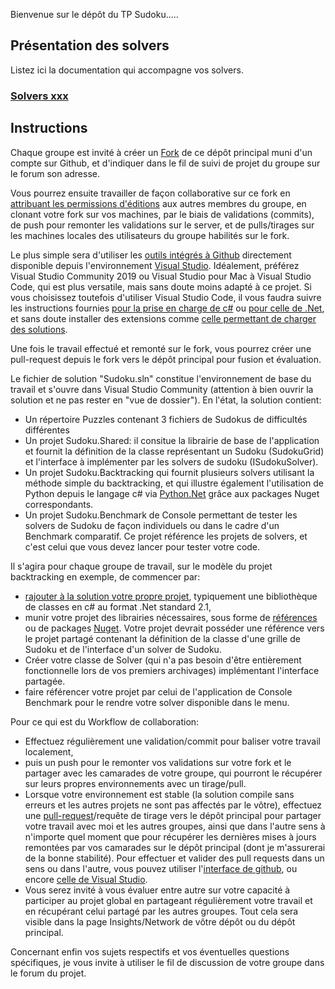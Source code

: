 Bienvenue sur le dépôt du TP Sudoku.....

## Présentation des solvers

Listez ici la documentation qui accompagne vos solvers.



### [Solvers xxx](Sudoku.Xxx/README.md)

## Instructions

Chaque groupe est invité à créer un [Fork](https://docs.github.com/en/get-started/quickstart/fork-a-repo) de ce dépôt principal muni d'un compte sur Github, et d'indiquer dans le fil de suivi de projet du groupe sur le forum son adresse. 

Vous pourrez ensuite travailler de façon collaborative sur ce fork  en  [attribuant les permissions d'éditions](https://docs.github.com/en/account-and-profile/setting-up-and-managing-your-github-user-account/managing-access-to-your-personal-repositories/inviting-collaborators-to-a-personal-repository) aux autres membres du groupe, en clonant votre fork sur vos machines, par le biais de validations (commits), de push pour remonter les validations sur le server, et de pulls/tirages sur les machines locales des utilisateurs du groupe habilités sur le fork. 

Le plus simple sera d'utiliser les [outils intégrés à Github](https://docs.microsoft.com/fr-fr/visualstudio/version-control/git-with-visual-studio?view=vs-2019) directement disponible depuis l'environnement [Visual Studio](https://visualstudio.microsoft.com/fr/downloads/). Idéalement, préférez Visual Studio Community 2019 ou Visual Studio pour Mac à Visual Studio Code, qui est plus versatile, mais sans doute moins adapté à ce projet. Si vous choisissez toutefois d'utiliser Visual Studio Code, il vous faudra suivre les instructions fournies [pour la prise en charge de c#](https://code.visualstudio.com/docs/languages/csharp) ou [pour celle de .Net](https://code.visualstudio.com/docs/languages/dotnet), et sans doute installer des extensions comme [celle permettant de charger des solutions](https://marketplace.visualstudio.com/items?itemName=fernandoescolar.vscode-solution-explorer). 

Une fois le travail effectué et remonté sur le fork, vous pourrez créer une pull-request depuis le fork vers le dépôt principal pour fusion et évaluation.

Le fichier de solution "Sudoku.sln" constitue l'environnement de base du travail et s'ouvre dans Visual Studio Community (attention à bien ouvrir la solution et ne pas rester en "vue de dossier").
En l'état, la solution contient:
- Un répertoire Puzzles contenant 3 fichiers de Sudokus de difficultés différentes
- Un projet Sudoku.Shared: il consitue la librairie de base de l'application et fournit la définition de la classe représentant un Sudoku (SudokuGrid) et l'interface à implémenter par les solvers de sudoku (ISudokuSolver).
- Un projet Sudoku.Backtracking qui fournit plusieurs solvers utilisant la méthode simple du backtracking, et qui illustre également l'utilisation de Python depuis le langage c# via  [Python.Net](https://pythonnet.github.io/) grâce aux packages Nuget correspondants.
- Un projet Sudoku.Benchmark de Console permettant de tester les solvers de Sudoku de façon individuels ou dans le cadre d'un Benchmark comparatif. Ce projet référence les projets de solvers, et c'est celui que vous devez lancer pour tester votre code.

Il s'agira pour chaque groupe de travail, sur le modèle du projet backtracking en exemple, de commencer par:

- [rajouter à la solution votre propre projet](https://docs.microsoft.com/fr-fr/visualstudio/get-started/tutorial-projects-solutions?view=vs-2019), typiquement une bibliothèque de classes en c# au format .Net standard 2.1,
- munir votre projet des librairies nécessaires, sous forme de [références](https://docs.microsoft.com/fr-fr/visualstudio/ide/managing-references-in-a-project?view=vs-2019) ou de packages [Nuget](https://docs.microsoft.com/fr-fr/nuget/consume-packages/install-use-packages-visual-studio). Votre projet devrait posséder une référence vers le projet partagé contenant la définition de la classe d'une grille de Sudoku et de l'interface d'un solver de Sudoku.
- Créer votre classe de Solver (qui n'a pas besoin d'être entièrement fonctionnelle lors de vos premiers archivages) implémentant l'interface partagée.
- faire référencer votre projet par celui de l'application de Console Benchmark pour le rendre votre solver disponible dans le menu.

Pour ce qui est du Workflow de collaboration:

- Effectuez régulièrement une validation/commit pour baliser votre travail localement,
- puis un push pour le remonter vos validations sur votre fork et le partager avec les camarades de votre groupe, qui pourront le récupérer sur leurs propres environnements avec un tirage/pull.
- Lorsque votre environnement est stable (la solution compile sans erreurs et les autres projets ne sont pas affectés par le vôtre), effectuez une [pull-request](https://docs.github.com/en/github/collaborating-with-pull-requests/proposing-changes-to-your-work-with-pull-requests/about-pull-requests)/requête de tirage vers le dépôt principal pour partager votre travail avec moi et les autres groupes, ainsi que dans l'autre sens à n'importe quel moment que pour récupérer les dernières mises à jours remontées par vos camarades sur le dépôt principal (dont je m'assurerai de la bonne stabilité). Pour effectuer et valider des pull requests dans un sens ou dans l'autre, vous pouvez utiliser l'[interface de github](https://docs.github.com/en/github/collaborating-with-pull-requests/proposing-changes-to-your-work-with-pull-requests/creating-a-pull-request-from-a-fork), ou encore [celle de Visual Studio](https://visualstudio.developpez.com/actu/261500/Pull-Requests-pour-Visual-Studio-une-fonctionnalite-collaborative-devoilee-avec-Visual-Studio-2019-pour-gerer-les-demandes-de-tirage-dans-l-EDI/).
- Vous serez invité à vous évaluer entre autre sur votre capacité à participer au projet global en partageant régulièrement votre travail et en récupérant celui partagé par les autres groupes. Tout cela sera visible dans la page Insights/Network de vôtre dépôt ou du dépôt principal.

Concernant enfin vos sujets respectifs et vos éventuelles questions spécifiques, je vous invite à utiliser le fil de discussion de votre groupe dans le forum du projet.
